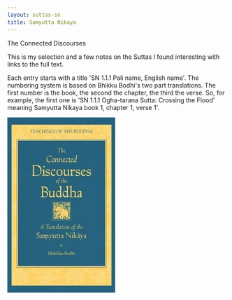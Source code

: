 ```yaml
---
layout: suttas-sn
title: Samyutta Nikaya
---
```


The Connected Discourses

This is my selection and a few notes on the Suttas I found interesting with links to the full text.

Each entry starts with a title 'SN 1.1.1 Pali name, English name'. The numbering system is based on Bhikku Bodhi's two part translations. The first number is the book, the second the chapter, the third the verse. So, for example, the first one is 'SN 1.1.1 Ogha-tarana Sutta: Crossing the Flood' meaning Samyutta Nikaya book 1, chapter 1, verse 1'.

![The Connected Length Discourses](/assets/images/chan/samyutta.jpg)
